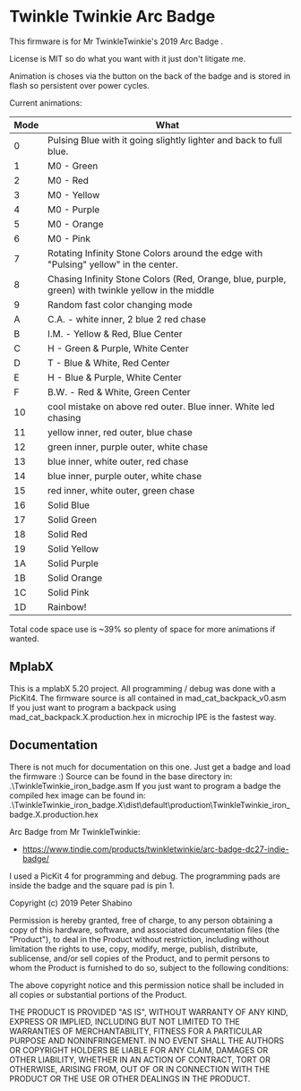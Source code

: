 # Twinkle Twinkie Arc Badge
This firmware is for Mr TwinkleTwinkie's 2019 Arc Badge .
 
License is MIT so do what you want with it just don't litigate me. 

Animation is choses via the button on the back of the badge and is stored in flash so persistent over power cycles.

Current animations:

|Mode|What|
| ------------- | ------------- |
|0|Pulsing Blue with it going slightly lighter and back to full blue.|
|1|M0 - Green|
|2|M0 - Red|
|3|M0 - Yellow|
|4|M0 - Purple|
|5|M0 - Orange|
|6|M0 - Pink|
|7|Rotating Infinity Stone Colors around the edge with "Pulsing" yellow" in the center.|
|8|Chasing Infinity Stone Colors (Red, Orange, blue, purple, green) with twinkle yellow in the middle|
|9|Random fast color changing mode|
|A|C.A. - white inner, 2 blue 2 red chase|
|B|I.M. - Yellow & Red, Blue Center|
|C|H - Green & Purple, White Center|
|D|T - Blue & White, Red Center|
|E|H - Blue & Purple, White Center|
|F|B.W. - Red & White, Green Center|
|10|cool mistake on above red outer. Blue inner. White led chasing|
|11|yellow inner, red outer, blue chase|
|12|green inner, purple outer, white chase|
|13|blue inner, white outer, red chase|
|14|blue inner, purple outer, white chase|
|15|red inner, white outer, green chase|
|16|Solid Blue|
|17|Solid Green|
|18|Solid Red|
|19|Solid Yellow|
|1A|Solid Purple|
|1B|Solid Orange|
|1C|Solid Pink|
|1D|Rainbow!|


Total code space use is ~39% so plenty of space for more animations if wanted. 


## MplabX
This is a mplabX 5.20 project. All programming / debug was done with a PicKit4.
The firmware source is all contained in mad_cat_backpack_v0.asm 
If you just want to program a backpack using mad_cat_backpack.X.production.hex in microchip IPE is the fastest way. 

## Documentation
There is not much for documentation on this one. Just get a badge and load the firmware :)
Source can be found in the base directory in:
.\TwinkleTwinkie_iron_badge.asm
If you just want to program a badge the compiled hex image can be found in:
.\TwinkleTwinkie_iron_badge.X\dist\default\production\TwinkleTwinkie_iron_badge.X.production.hex

Arc Badge from Mr TwinkleTwinkie:
- https://www.tindie.com/products/twinkletwinkie/arc-badge-dc27-indie-badge/

I used a PicKit 4 for programming and debug. The programming pads are inside the badge and the square pad is pin 1. 
 


Copyright (c) 2019 Peter Shabino

Permission is hereby granted, free of charge, to any person obtaining a copy of this hardware, software, and associated documentation files 
(the "Product"), to deal in the Product without restriction, including without limitation the rights to use, copy, modify, merge, publish, 
distribute, sublicense, and/or sell copies of the Product, and to permit persons to whom the Product is furnished to do so, subject to the 
following conditions:

The above copyright notice and this permission notice shall be included in all copies or substantial portions of the Product.

THE PRODUCT IS PROVIDED "AS IS", WITHOUT WARRANTY OF ANY KIND, EXPRESS OR IMPLIED, INCLUDING BUT NOT LIMITED TO THE WARRANTIES OF 
MERCHANTABILITY, FITNESS FOR A PARTICULAR PURPOSE AND NONINFRINGEMENT. IN NO EVENT SHALL THE AUTHORS OR COPYRIGHT HOLDERS BE LIABLE 
FOR ANY CLAIM, DAMAGES OR OTHER LIABILITY, WHETHER IN AN ACTION OF CONTRACT, TORT OR OTHERWISE, ARISING FROM, OUT OF OR IN CONNECTION 
WITH THE PRODUCT OR THE USE OR OTHER DEALINGS IN THE PRODUCT.
